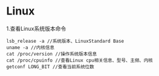 # Linux

1.查看Linux系统版本命令
```
lsb_release -a //系统版本、LinuxStandard Base
uname -a //内核信息
cat /proc/version //操作系统版本信息
cat /proc/cpuinfo //查看Linux cpu相关信息、型号、主频、内核
getconf LONG_BIT //查看当前系统位数
```
